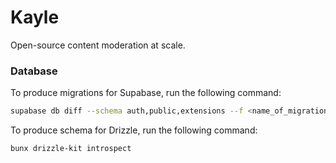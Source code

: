 # Kayle

Open-source content moderation at scale.





### Database

To produce migrations for Supabase, run the following command:

```bash
supabase db diff --schema auth,public,extensions --f <name_of_migration>
```

To produce schema for Drizzle, run the following command:

```bash
bunx drizzle-kit introspect
```
